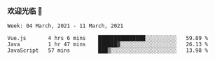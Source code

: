 ### 欢迎光临 👋

<!--
**lianganqing/lianganqing** is a ✨ _special_ ✨ repository because its `README.md` (this file) appears on your GitHub profile.

Here are some ideas to get you started:

- 🔭 I’m currently working on ...
- 🌱 I’m currently learning ...
- 👯 I’m looking to collaborate on ...
- 🤔 I’m looking for help with ...
- 💬 Ask me about ...
- 📫 How to reach me: ...
- 😄 Pronouns: ...
- ⚡ Fun fact: ...
-->
<!--START_SECTION:waka-->
```text
Week: 04 March, 2021 - 11 March, 2021

Vue.js       4 hrs 6 mins    ███████████████░░░░░░░░░░   59.89 % 
Java         1 hr 47 mins    ██████▓░░░░░░░░░░░░░░░░░░   26.13 % 
JavaScript   57 mins         ███▒░░░░░░░░░░░░░░░░░░░░░   13.98 % 
```
<!--END_SECTION:waka-->
